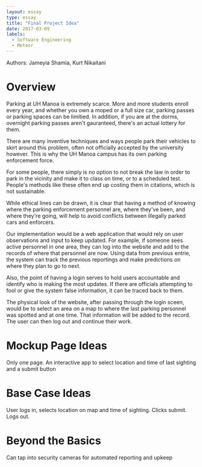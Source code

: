 ```yaml
---
layout: essay
type: essay
title: "Final Project Idea"
date: 2017-03-09
labels:
  - Software Engineering
  - Meteor
---
```


Authors: Jameyia Shamia, Kurt Nikaitani

# Overview

Parking at UH Manoa is extremely scarce. More and more students enroll every year, and whether you own a moped or a full size car, parking passes or parking spaces can be limitied. In addition, if you are at the dorms, overnight parking passes aren't gauranteed, there's an actual lottery for them.

There are many inventive techniques and ways people park their vehicles to skirt around this problem, often not officially accepted by the university however. This is why the UH Manoa campus has its own parking enforcement force.

For some people, there simply is no option to not break the law in order to park in the vicinity and make it to class on time, or to a scheduled test. People's methods like these often end up costing them in citations, which is not sustainable.

While ethical lines can be drawn, it is clear that having a method of knowing where the parking enforcement personnel are, where they've been, and where they're going, will help to avoid conflicts between illegally parked cars and enforcers.

Our implementation would be a web application that would rely on user observations and input to keep updated. For example, if someone sees active personnel in one area, they can log into the website and add to the records of where that personnel are now. Using data from previous entrie, the system can track the previous reportings and make predictions on where they plan to go to next.

Also, the point of having a login serves to hold users accountable and identify who is making the most updates. If there are officials attempting to fool or give the system false information, it can be traced back to them.

The physical look of the website, after passing through the login sceen, would be to select an area on a map to where the last parking personnel was spotted and at one time. That information will be added to the record. The user can then log out and continue their work.

# Mockup Page Ideas

Only one page. An interactive app to select location and time of last sighting and a submit button

# Base Case Ideas

User logs in, selects location on map and time of sighting. Clicks submit. Logs out.

# Beyond the Basics

Can tap into security cameras for automated reporting and upkeep

